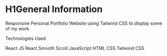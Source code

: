 # H1General Information

Responsive Personal Portfolio Website using Tailwind CSS to display some of my work.

Technologies Used

React JS
React Smooth Scroll
JavaScript
HTML
CSS
Tailwind CSS


